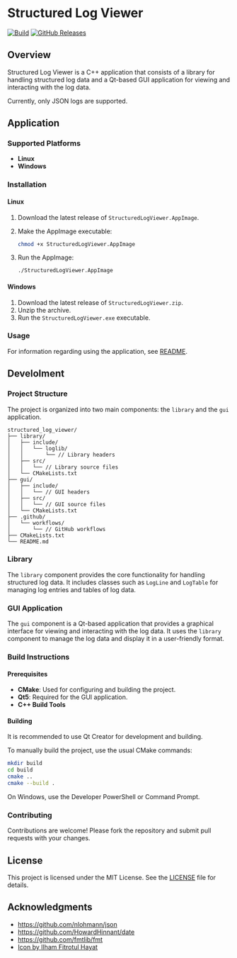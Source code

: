 # Structured Log Viewer

[![Build](https://github.com/jan-moravec/structured_log_viewer/workflows/Build/badge.svg)](https://github.com/jan-moravec/structured_log_viewer/actions?query=workflow%3ABuild)
[![GitHub Releases](https://img.shields.io/github/release/jan-moravec/structured_log_viewer.svg)](https://github.com/jan-moravec/structured_log_viewer/releases)

## Overview

Structured Log Viewer is a C++ application that consists of a library for handling structured log data and a Qt-based GUI application for viewing and interacting with the log data.

Currently, only JSON logs are supported.

## Application

### Supported Platforms

- **Linux**
- **Windows**

### Installation

#### Linux

1. Download the latest release of `StructuredLogViewer.AppImage`.
2. Make the AppImage executable:

   ```sh
   chmod +x StructuredLogViewer.AppImage
   ```

3. Run the AppImage:

   ```sh
   ./StructuredLogViewer.AppImage
   ```

#### Windows

1. Download the latest release of `StructuredLogViewer.zip`.
2. Unzip the archive.
3. Run the `StructuredLogViewer.exe` executable.

### Usage

For information regarding using the application, see [README](doc/README.md).

## Develolment

### Project Structure

The project is organized into two main components: the `library` and the `gui` application.

```plaintext
structured_log_viewer/
├── library/
│   ├── include/
│   │   └── loglib/
│   │       └── // Library headers
│   ├── src/
│   │   └── // Library source files
│   └── CMakeLists.txt
├── gui/
│   ├── include/
│   │   └── // GUI headers
│   ├── src/
│   │   └── // GUI source files
│   └── CMakeLists.txt
├── .github/
│   └── workflows/
│       └── // GitHub workflows
├── CMakeLists.txt
└── README.md
```

### Library

The `library` component provides the core functionality for handling structured log data. It includes classes such as `LogLine` and `LogTable` for managing log entries and tables of log data.

### GUI Application

The `gui` component is a Qt-based application that provides a graphical interface for viewing and interacting with the log data. It uses the `library` component to manage the log data and display it in a user-friendly format.

### Build Instructions

#### Prerequisites

- **CMake**: Used for configuring and building the project.
- **Qt5**: Required for the GUI application.
- **C++ Build Tools**

#### Building

It is recommended to use Qt Creator for development and building.

To manually build the project, use the usual CMake commands:

```sh
mkdir build
cd build
cmake ..
cmake --build .
```

On Windows, use the Developer PowerShell or Command Prompt.

### Contributing

Contributions are welcome! Please fork the repository and submit pull requests with your changes.

## License

This project is licensed under the MIT License. See the [LICENSE](LICENSE) file for details.

## Acknowledgments

- <https://github.com/nlohmann/json>
- <https://github.com/HowardHinnant/date>
- <https://github.com/fmtlib/fmt>
- <a href="https://www.freepik.com/icon/file_5392654">Icon by Ilham Fitrotul Hayat</a>
